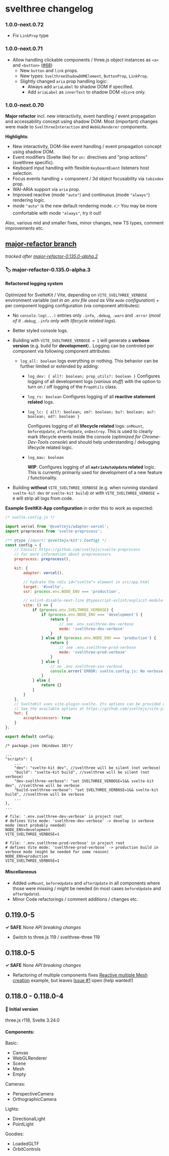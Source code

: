# svelthree changelog

### 1.0.0-next.0.72

- Fix `LinkProp` type



### 1.0.0-next.0.71

- Allow handling clickable components / three.js object instances as `<a>` and `<button>` ([#68](https://github.com/vatro/svelthree/issues/68))
	- New `button` and `link` props.
	- New types: `SvelthreeShadowDOMElement`, `ButtonProp`, `LinkProp`.
	- Slightly changed `aria` prop handling logic:
		- Always add `ariaLabel` to shadow DOM if specified.
		- Add `ariaLabel` as `innerText` to shadow DOM `<div>`s only.



### 1.0.0-next.0.70

**Major refactor** incl. new interactivity, event handling / event propagation and accessability concept using shadow DOM. Most (important) changes were made to `SvelthreeInteraction` and `WebGLRenderer` components.

**Highlights**:

- New interactivity, DOM-like event handling / event propagation concept using shadow DOM.
- Event modifiers (Svelte like) for `on:` directives and "prop actions" (svelthree specific).
- Keyboard input handling with flexible `KeyboardEvent` listeners host selection.
- Focus events handling + component / 3d object focusability via `tabindex` prop.
- WAI-ARIA support via `aria` prop.
- Improved reactive (mode `"auto"`) and continuous (mode `"always"`) rendering logic.
- mode `"auto"` is the new default rendering mode. 👉 You may be more comfortable with mode `"always"`, try it out!

Also, various mid and smaller fixes, minor changes, new TS types, comment improvements etc.



## [major-refactor branch](https://github.com/vatro/svelthree/tree/major-refactor)
*tracked after [major-refactor-0.135.0-alpha.2](https://github.com/vatro/svelthree/tree/major-refactor-0.135.0-alpha.2)*

### 🏷 major-refactor-0.135.0-alpha.3

#### Refactored logging system

Optimized for SvelteKit / Vite, depending on `VITE_SVELTHREE_VERBOSE` environment variable (*set in an .env file used as Vite `mode` configuration*) + per component logging configuration (via component attributes):

- No `console.log(...)` entries only `.info`, `.debug`, `.warn` and `.error` (*most of it `.debug`, `.info` only with lifecycle related logs*).
- Better styled console logs.

- Building with `VITE_SVELTHREE_VERBOSE = 1`  will generate a **verbose version**  (e.g. build for **development**).. Logging can be controled per component via following component attributes:

  - `log_all: boolean` logs everything or nothing. This behavior can be further limited or extended by adding:

    - `log_dev: { all?: boolean; prop_utils?: boolean }`
      Configures logging of all development logs (*various stuff*) with the option to turn on / off logging of the `PropUtils` class.

    - `log_rs: boolean`
      Configures logging of all **reactive statement related** logs.

    - `log_lc: { all?: boolean; om?: boolean; bu?: boolean; au?: boolean; od?: boolean } `

      Configures logging of all **lifecycle related** logs: `onMount`, `beforeUpdate`, `afterUpdate`, `onDestroy`. This is used to clearly mark lifecycle events inside the console (*optimized for Chrome-Dev-Tools console*) and should help understanding / debugging lifecycle related logic.

    - `log_mau: boolean`

      **WIP**: Configures logging of all **`matrixAutoUpdate` related** logic. This is currently primarily used for development of a new feature / functionality.

- Building **without** `VITE_SVELTHREE_VERBOSE` (e.g. when running standard `svelte-kit dev` or `svelte-kit build`) or with `VITE_SVELTHREE_VERBOSE = 0`  will strip all logs from code.

  

**Example SveltKit-App configuration** in order this to work as expected:

```javascript
/* svelte.config.js */

import vercel from '@sveltejs/adapter-vercel';
import preprocess from 'svelte-preprocess';

/** @type {import('@sveltejs/kit').Config} */
const config = {
	// Consult https://github.com/sveltejs/svelte-preprocess
	// for more information about preprocessors
	preprocess: preprocess(),

	kit: {
		adapter: vercel(),

		// hydrate the <div id="svelte"> element in src/app.html
		target: '#svelte',
		ssr: process.env.NODE_ENV === 'production',

		// eslint-disable-next-line @typescript-eslint/explicit-module-boundary-types
		vite: () => {
			if (process.env.SVELTHREE_VERBOSE) {
				if (process.env.NODE_ENV === 'development') {
					return {
						// see .env.svelthree-dev-verbose
						mode: 'svelthree-dev-verbose'
					}
				} else if (process.env.NODE_ENV === 'production') {
					return {
						// see .env.svelthree-prod-verbose
						mode: 'svelthree-prod-verbose'
					}
				} else {
					// no .env.svelthree-xxx-verbose
					console.error(`ERROR: svelte.config.js: No verbose svelthree-mode defined for process.env.NODE_ENV=${process.env.NODE_ENV}, svelthree will be silent.`)
				}
			} else {
				return {}
			}
		}
	},
	// SvelteKit uses vite-plugin-svelte. Its options can be provided directly here.
	// See the available options at https://github.com/sveltejs/vite-plugin-svelte/blob/main/docs/config.md
	hot: {
		acceptAccessors: true
	}
};

export default config;
```

```text
/* package.json (Windows 10)*/

...
"scripts": {
    ...
    "dev": "svelte-kit dev", //svelthree will be silent (not verbose)
    "build": "svelte-kit build", //svelthree will be silent (not verbose)
    "dev-svelthree-verbose": "set SVELTHREE_VERBOSE=1&& svelte-kit dev", //svelthree will be verbose
    "build-svelthree-verbose": "set SVELTHREE_VERBOSE=1&& svelte-kit build", //svelthree will be verbose
    ...
},
...
```

```text
# file: '.env.svelthree-dev-verbose' in project root
# defines Vite mode: 'svelthree-dev-verbose' -> develop in verbose mode (most probably needed)
NODE_ENV=development
VITE_SVELTHREE_VERBOSE=1
```

```
# file: '.env.svelthree-prod-verbose' in project root
# defines Vite mode: 'svelthree-prod-verbose' -> production build in verbose mode (might be needed for some reason)
NODE_ENV=production
VITE_SVELTHREE_VERBOSE=1
```

#### Miscellaneous

- Added `onMount`, `beforeUpdate` and `afterUpdate` in all components where those were missing / might be needed (in most cases `beforeUpdate` and `afterUpdate`).
- Minor Code refactorings / comment additions / changes etc.



## 0.119.0-5

**✓ SAFE** *None API breaking changes*

- Switch to three.js 119 / svelthree-three 119

  

## 0.118.0-5

**✓ SAFE** *None API breaking changes*

- Refactoring of multiple components fixes [Reactive multiple Mesh creation](https://svelthree.dev/examples#reactive-multiple-mesh-creation) example, but leaves [Issue #1](https://github.com/vatro/svelthree/issues/1) open (help wanted!)



## 0.118.0 - 0.118.0-4

#### 🚀 Initial version 

three.js r118, Svelte 3.24.0

#### Components:

Basic:

- Canvas
- WebGLRenderer
- Scene
- Mesh
- Empty

Cameras:

- PerspectiveCamera
- OrthographicCamera

Lights:

- DirectionalLight
- PointLight

Goodies:

- LoadedGLTF
- OrbitControls